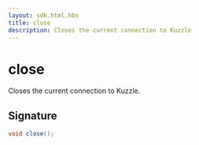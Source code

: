 ```yaml
---
layout: sdk.html.hbs
title: close
description: Closes the current connection to Kuzzle
---
```


# close

Closes the current connection to Kuzzle.  

## Signature

```csharp
void close();
```

